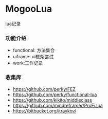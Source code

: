 # MogooLua
lua记录

### 功能介绍
- functional: 方法集合
- uiframe: ui框架尝试
- work:工作记录  

### 收集库
- https://github.com/perky/FEZ
- https://github.com/perky/functional-lua 
- https://github.com/kikito/middleclass
- https://github.com/mindreframer/ProFi.lua
- https://bitbucket.org/itraykov/
